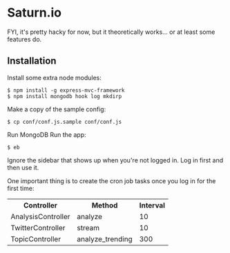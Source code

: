 Saturn.io
=========

FYI, it's pretty hacky for now, but it theoretically works... or at least some features do.

Installation
------------

Install some extra node modules:

    $ npm install -g express-mvc-framework
    $ npm install mongodb hook log mkdirp

Make a copy of the sample config:

    $ cp conf/conf.js.sample conf/conf.js

Run MongoDB
Run the app:

    $ eb

Ignore the sidebar that shows up when you're not logged in. Log in first and then use it.

One important thing is to create the cron job tasks once you log in for the first time:

<table>
  <tr>
    <th>Controller</th><th>Method</th><th>Interval</th>
  </tr>
  <tr>
    <td>AnalysisController</td><td>analyze</td><td>10</td>
  </tr>
  <tr>
    <td>TwitterController</td><td>stream</td><td>10</td>
  </tr>
  <tr>
    <td>TopicController</td><td>analyze_trending</td><td>300</td>
  </tr>
</table>
